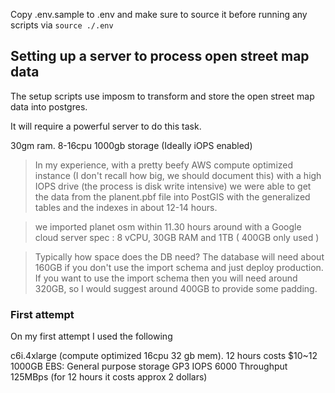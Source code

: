 Copy .env.sample to .env and make sure to source it before running any scripts via `source ./.env`

## Setting up a server to process open street map data

The setup scripts use imposm to transform and store the open street map data into postgres.

It will require a powerful server to do this task.

30gm ram.
8-16cpu
1000gb storage (Ideally iOPS enabled)

> In my experience, with a pretty beefy AWS compute optimized instance (I don't recall how big, we should document this) with a high IOPS drive (the process is disk write intensive) we were able to get the data from the planent.pbf file into PostGIS with the generalized tables and the indexes in about 12-14 hours.

> we imported planet osm within 11.30 hours around with a Google cloud server
> spec : 8 vCPU, 30GB RAM and 1TB ( 400GB only used )

> Typically how space does the DB need?
> The database will need about 160GB if you don't use the import schema and just deploy production. If you want to use the import schema then you will need around 320GB, so I would suggest around 400GB to provide some padding.

### First attempt

On my first attempt I used the following

c6i.4xlarge (compute optimized 16cpu 32 gb mem). 12 hours costs $10~12
1000GB EBS: General purpose storage GP3 IOPS 6000 Throughput 125MBps (for 12 hours it costs approx 2 dollars)
